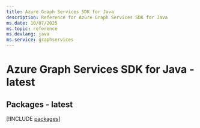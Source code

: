 ```yaml
---
title: Azure Graph Services SDK for Java
description: Reference for Azure Graph Services SDK for Java
ms.date: 10/07/2025
ms.topic: reference
ms.devlang: java
ms.service: graphservices
---
```

# Azure Graph Services SDK for Java - latest
## Packages - latest
[!INCLUDE [packages](graph-services-index.md)]